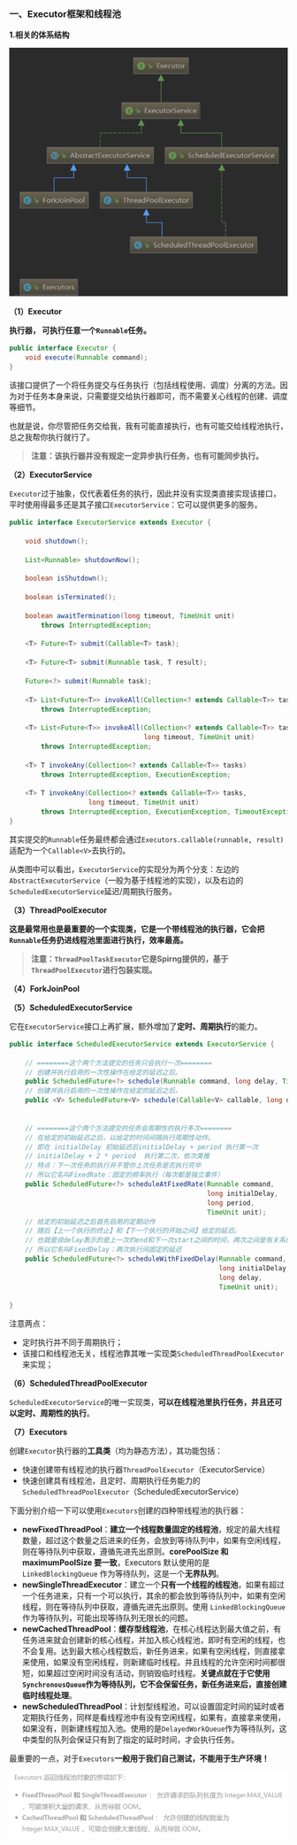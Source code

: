 ### 一、Executor框架和线程池

**1.相关的体系结构**

![chp1-1.png](../img/chp1/1.png)

**（1）Executor**

**执行器， 可执行任意一个`Runnable`任务。**

```java
public interface Executor {
    void execute(Runnable command);
}
```

该接口提供了一个将任务提交与任务执行（包括线程使用、调度）分离的方法。因为对于任务本身来说，只需要提交给执行器即可，而不需要关心线程的创建、调度等细节。

也就是说，你尽管把任务交给我，我有可能直接执行，也有可能交给线程池执行，总之我帮你执行就行了。

> **注意：该执行器并没有规定一定异步执行任务，也有可能同步执行。**



**（2）ExecutorService**

`Executor`过于抽象，仅代表着任务的执行，因此并没有实现类直接实现该接口，平时使用得最多还是其子接口`ExecutorService`：它可以提供更多的服务。

```java
public interface ExecutorService extends Executor {

    void shutdown();

    List<Runnable> shutdownNow();

    boolean isShutdown();

    boolean isTerminated();

    boolean awaitTermination(long timeout, TimeUnit unit)
        throws InterruptedException;

    <T> Future<T> submit(Callable<T> task);

    <T> Future<T> submit(Runnable task, T result);

    Future<?> submit(Runnable task);

    <T> List<Future<T>> invokeAll(Collection<? extends Callable<T>> tasks)
        throws InterruptedException;

    <T> List<Future<T>> invokeAll(Collection<? extends Callable<T>> tasks,
                                  long timeout, TimeUnit unit)
        throws InterruptedException;

    <T> T invokeAny(Collection<? extends Callable<T>> tasks)
        throws InterruptedException, ExecutionException;

    <T> T invokeAny(Collection<? extends Callable<T>> tasks,
                    long timeout, TimeUnit unit)
        throws InterruptedException, ExecutionException, TimeoutException;
}
```

其实提交的`Runnable`任务最终都会通过`Executors.callable(runnable, result)`适配为一个`Callable<V>`去执行的。

从类图中可以看出，`ExecutorService`的实现分为两个分支：左边的`AbstractExecutorService`（一般为基于线程池的实现），以及右边的`ScheduledExecutorService`延迟/周期执行服务。



**（3）ThreadPoolExecutor**

**这是最常用也是最重要的一个实现类，它是一个带线程池的执行器，它会把`Runnable`任务扔进线程池里面进行执行，效率最高。**

> **注意：`ThreadPoolTaskExecutor`它是Spirng提供的，基于`ThreadPoolExecutor`进行包装实现。**



**（4）ForkJoinPool**



**（5）ScheduledExecutorService**

它在`ExecutorService`接口上再扩展，额外增加了**定时、周期执行**的能力。

```java
public interface ScheduledExecutorService extends ExecutorService {
	
	// ========这个两个方法提交的任务只会执行一次========
	// 创建并执行启用的一次性操作在给定的延迟之后。
    public ScheduledFuture<?> schedule(Runnable command, long delay, TimeUnit unit);
    // 创建并执行启用的一次性操作在给定的延迟之后。
    public <V> ScheduledFuture<V> schedule(Callable<V> callable, long delay, TimeUnit unit);


	// ========这个两个方法提交的任务会周期性的执行多次========
	// 在给定的初始延迟之后，以给定的时间间隔执行周期性动作。
	// 即在 initialDelay 初始延迟后initialDelay + period 执行第一次
	// initialDelay + 2 * period  执行第二次，依次类推
	// 特点：下一次任务的执行并不管你上次任务是否执行完毕
	// 所以它名叫FixedRate：固定的频率执行（每次都是独立事件）
    public ScheduledFuture<?> scheduleAtFixedRate(Runnable command,
                                                  long initialDelay,
                                                  long period,
                                                  TimeUnit unit);
	// 给定的初始延迟之后首先启用的定期动作
	// 随后【上一个执行的终止】和【下一个执行的开始之间】给定的延迟。
	// 也就是说delay表示的是上一次的end和下一次start之间的时间，两次之间是有关系的，不同于上个方法
	// 所以它名叫FixedDelay：两次执行间固定的延迟
    public ScheduledFuture<?> scheduleWithFixedDelay(Runnable command,
                                                     long initialDelay,
                                                     long delay,
                                                     TimeUnit unit);

}

```

注意两点：

- 定时执行并不同于周期执行；
- 该接口和线程池无关，线程池靠其唯一实现类`ScheduledThreadPoolExecutor`来实现；



**（6）ScheduledThreadPoolExecutor**

`ScheduledExecutorService`的唯一实现类，**可以在线程池里执行任务，并且还可以定时、周期性的执行**。



**（7）Executors**

创建`Executor`执行器的**工具类**（均为静态方法），其功能包括：

- 快速创建带有线程池的执行器`ThreadPoolExecutor`（ExecutorService）
- 快速创建具有线程池，且定时、周期执行任务能力的`ScheduledThreadPoolExecutor`（ScheduledExecutorService）

下面分别介绍一下可以使用`Executors`创建的四种带线程池的执行器：

- **newFixedThreadPool**：**建立一个线程数量固定的线程池**，规定的最大线程数量，超过这个数量之后进来的任务，会放到等待队列中，如果有空闲线程，则在等待队列中获取，遵循先进先出原则。**corePoolSize 和 maximumPoolSize 要一致**，Executors 默认使用的是` LinkedBlockingQueue` 作为等待队列，这是一个**无界队列**。
- **newSingleThreadExecutor**：建立一个**只有一个线程的线程池**，如果有超过一个任务进来，只有一个可以执行，其余的都会放到等待队列中，如果有空闲线程，则在等待队列中获取，遵循先进先出原则。使用 `LinkedBlockingQueue` 作为等待队列，可能出现等待队列无限长的问题。
- **newCachedThreadPool**：**缓存型线程池**，在核心线程达到最大值之前，有任务进来就会创建新的核心线程，并加入核心线程池，即时有空闲的线程，也不会复用。达到最大核心线程数后，新任务进来，如果有空闲线程，则直接拿来使用，如果没有空闲线程，则新建临时线程。并且线程的允许空闲时间都很短，如果超过空闲时间没有活动，则销毁临时线程。**关键点就在于它使用`SynchronousQueue`作为等待队列，它不会保留任务，新任务进来后，直接创建临时线程处理**。
- **newScheduledThreadPool**：计划型线程池，可以设置固定时间的延时或者定期执行任务，同样是看线程池中有没有空闲线程，如果有，直接拿来使用，如果没有，则新建线程加入池。使用的是` DelayedWorkQueue `作为等待队列，这中类型的队列会保证只有到了指定的延时时间，才会执行任务。

最重要的一点，对于`Executors`**一般用于我们自己测试，不能用于生产环境！**

![chp1-2.png](../img/chp1/2.png)